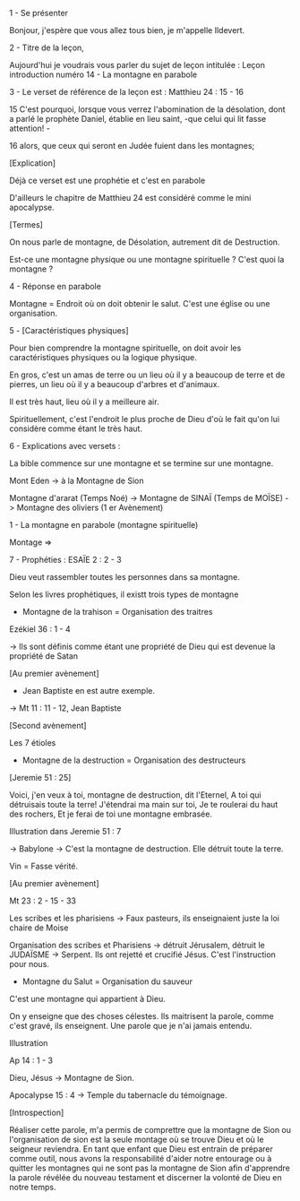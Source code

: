 
1 - Se présenter

Bonjour, j'espère que vous allez tous bien, je m'appelle Ildevert.

2 - Titre de la leçon, 

Aujourd'hui je voudrais vous parler du sujet de leçon intitulée : Leçon introduction numéro 14 - La montagne en parabole

3 - Le verset de référence de la leçon est : Matthieu 24 : 15 - 16

15 C'est pourquoi, lorsque vous verrez l'abomination de la désolation, dont a parlé le prophète Daniel, établie en lieu saint, -que celui qui lit fasse attention! -

16 alors, que ceux qui seront en Judée fuient dans les montagnes;


[Explication]

Déjà ce verset est une prophétie et c'est en parabole

D'ailleurs le chapitre de Matthieu 24 est considéré comme le mini apocalypse.


[Termes]

On nous parle de montagne, de Désolation, autrement dit de Destruction.

Est-ce une montagne physique ou une montagne spirituelle ? C'est quoi la montagne ?

4 - Réponse en parabole

Montagne = Endroit où on doit obtenir le salut.  C'est une église ou une organisation.

5 - [Caractéristiques physiques]

Pour bien comprendre la montagne spirituelle, on doit avoir les caractéristiques physiques ou la logique physique.

En gros, c'est un amas de terre ou un lieu où il y a beaucoup de terre et de pierres, un lieu où il y a beaucoup d'arbres et d'animaux.

Il est très haut, lieu où il y a meilleure air.


Spirituellement, c'est l'endroit le plus proche de Dieu d'où le fait qu'on lui considère comme étant le très haut.

6 - Explications avec versets : 

La bible commence sur une montagne et se termine sur une montagne.

Mont Eden ->  à la Montagne de Sion

Montagne d'ararat (Temps Noé) -> Montagne de SINAÏ (Temps de MOÏSE) -> Montagne des oliviers (1 er Avènement)

1 - La montagne en parabole (montagne spirituelle)

Montage => 

7 - Prophéties : ESAÏE 2 : 2 - 3

Dieu veut rassembler toutes les personnes dans sa montagne.

Selon les livres prophétiques, il existt trois types de montagne 


- Montagne de la trahison = Organisation des traitres

Ezékiel 36 : 1 - 4

-> Ils sont définis comme étant une propriété de Dieu qui est devenue la propriété de Satan

[Au premier avènement]

- Jean Baptiste en est autre exemple.

-> Mt 11 : 11 - 12, Jean Baptiste

[Second avènement]

Les 7 étioles

- Montagne de la destruction = Organisation des destructeurs

[Jeremie 51 : 25]

Voici, j'en veux à toi, montagne de destruction, dit l'Eternel, A toi qui détruisais toute la terre! J'étendrai ma main sur toi, Je te roulerai du haut des rochers, Et je ferai de toi une montagne embrasée.

Illustration dans Jeremie 51 : 7

-> Babylone -> C'est la montagne de destruction. Elle détruit toute la terre.

Vin = Fasse vérité.

[Au premier avènement]

Mt 23 : 2 - 15 - 33

Les scribes et les pharisiens -> Faux pasteurs, ils enseignaient juste la loi chaire de Moise 

Organisation des scribes et Pharisiens -> détruit Jérusalem, détruit le JUDAÏSME -> Serpent. Ils ont rejetté et crucifié Jésus. C'est l'instruction pour nous.


- Montagne du Salut = Organisation du sauveur

C'est une montagne qui appartient à Dieu.

On y enseigne que des choses célestes. Ils maitrisent la parole, comme c'est gravé, ils enseignent. Une parole que je n'ai jamais entendu.

Illustration

Ap 14 : 1 - 3 

Dieu, Jésus -> Montagne de Sion.

Apocalypse 15 : 4 -> Temple du tabernacle du témoignage.


[Introspection]

Réaliser cette parole, m'a permis de comprettre que la montagne de Sion ou l'organisation de sion est la seule montage où se trouve Dieu et où le seigneur reviendra. En tant que enfant que Dieu est entrain de préparer comme outil, nous avons la responsabilité d'aider notre entourage ou à quitter les montagnes qui ne sont pas la montagne de Sion afin d'apprendre la parole révélée du nouveau testament et discerner la volonté de Dieu en notre temps.